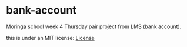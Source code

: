 # bank-account
Moringa school week 4 Thursday pair project from LMS (bank account).


this is under an MIT license: [License](LICENSE)
